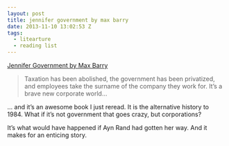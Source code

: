 ```yaml
---
layout: post
title: jennifer government by max barry
date: 2013-11-10 13:02:53 Z
tags:
  - litearture
  - reading list
---
```

[Jennifer Government by Max Barry](http://www.amazon.com/Jennifer-Government-Max-Barry/dp/1400030927/ref=sr\_1\_1)

> Taxation has been abolished, the government has been privatized, and employees take the surname of the company they work for. It’s a brave new corporate world…

… and it’s an awesome book I just reread. It is the alternative history to 1984. What if it’s not government that goes crazy, but corporations?

It’s what would have happened if Ayn Rand had gotten her way. And it makes for an enticing story.
